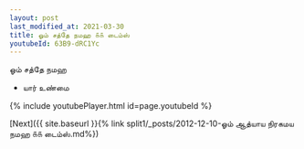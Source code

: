 ```yaml
---
layout: post
last_modified_at: 2021-03-30
title: ஓம் சத்தே நமஹ ௧௧ டைம்ஸ்
youtubeId: 63B9-dRC1Yc
---
```

 
 
 ஓம் சத்தே நமஹ  
 
 -  யார் உண்மை 
 
  
 
  
 
 
 
 
 
 


{% include youtubePlayer.html id=page.youtubeId %}
 
[Next]({{ site.baseurl }}{% link  split1/_posts/2012-12-10-ஓம் ஆத்யாய நிரகமய நமஹ ௧௧ டைம்ஸ்.md%})
 
